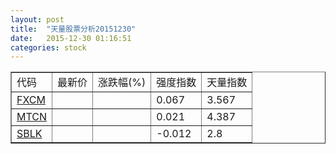 ```yaml
---
layout: post
title:  "天量股票分析20151230"
date:   2015-12-30 01:16:51
categories: stock
---
```

<script type="text/javascript">
var stockList = []
stockList.push('gb_fxcm');
stockList.push('gb_mtcn');
stockList.push('gb_sblk');
</script>

<table border="1">
 <tr>
  <td>代码</td>
  <td>最新价</td>
  <td>涨跌幅(%)</td>
 <td>强度指数</td>
 <td>天量指数</td>
</tr>
  <tr id="fxcm"><td><a href="http://stock.finance.sina.com.cn/usstock/quotes/FXCM.html" target="_blank">FXCM</a></td><td></td><td></td><td>0.067</td><td>3.567</td></tr>
  <tr id="mtcn"><td><a href="http://stock.finance.sina.com.cn/usstock/quotes/MTCN.html" target="_blank">MTCN</a></td><td></td><td></td><td>0.021</td><td>4.387</td></tr>
  <tr id="sblk"><td><a href="http://stock.finance.sina.com.cn/usstock/quotes/SBLK.html" target="_blank">SBLK</a></td><td></td><td></td><td>-0.012</td><td>2.8</td></tr>
</table>
